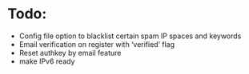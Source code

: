 # Todo:

- Config file option to blacklist certain spam IP spaces and keywords
- Email verification on register with ‘verified’ flag
- Reset authkey by email feature
- make IPv6 ready
